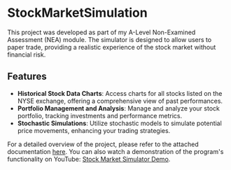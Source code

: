 # StockMarketSimulation

This project was developed as part of my A-Level Non-Examined Assessment (NEA) module. The simulator is designed to allow users to paper trade, providing a realistic experience of the stock market without financial risk.

## Features

- **Historical Stock Data Charts**: Access charts for all stocks listed on the NYSE exchange, offering a comprehensive view of past performances.
- **Portfolio Management and Analysis**: Manage and analyze your stock portfolio, tracking investments and performance metrics.
- **Stochastic Simulations**: Utilize stochastic models to simulate potential price movements, enhancing your trading strategies.

For a detailed overview of the project, please refer to the attached documentation [here](#). You can also watch a demonstration of the program's functionality on YouTube: [Stock Market Simulator Demo](https://youtu.be/IYRjPYVRNJw).
